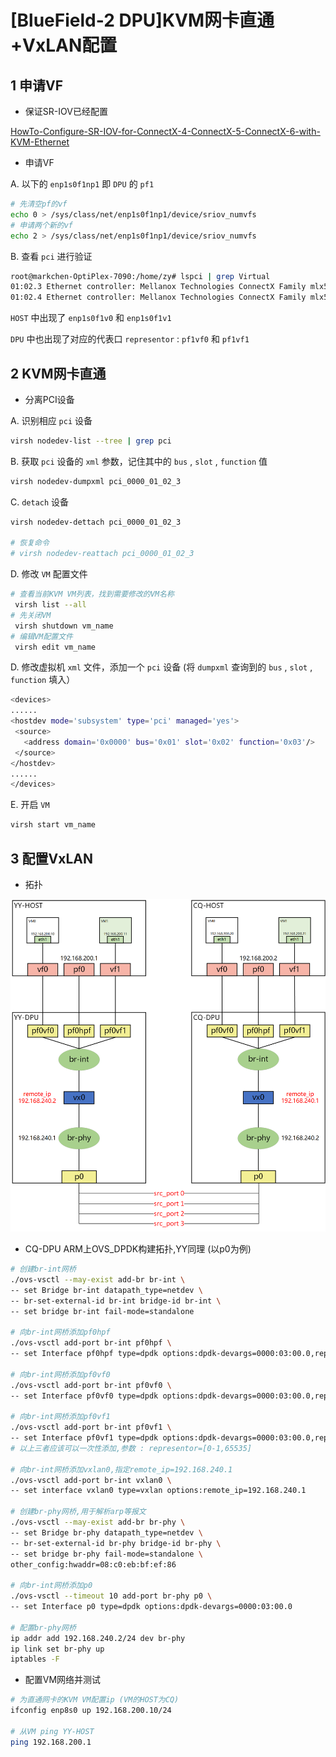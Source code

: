 # [BlueField-2 DPU]KVM网卡直通+VxLAN配置

## 1 申请VF

- 保证SR-IOV已经配置

[HowTo-Configure-SR-IOV-for-ConnectX-4-ConnectX-5-ConnectX-6-with-KVM-Ethernet](https://enterprise-support.nvidia.com/s/article/HowTo-Configure-SR-IOV-for-ConnectX-4-ConnectX-5-ConnectX-6-with-KVM-Ethernet)

- 申请VF

A. 以下的 `enp1s0f1np1` 即 `DPU` 的 `pf1`

```bash
# 先清空pf的vf
echo 0 > /sys/class/net/enp1s0f1np1/device/sriov_numvfs
# 申请两个新的vf
echo 2 > /sys/class/net/enp1s0f1np1/device/sriov_numvfs
```

B. 查看 `pci` 进行验证

```bash
root@markchen-OptiPlex-7090:/home/zy# lspci | grep Virtual
01:02.3 Ethernet controller: Mellanox Technologies ConnectX Family mlx5Gen Virtual Function (rev 01)
01:02.4 Ethernet controller: Mellanox Technologies ConnectX Family mlx5Gen Virtual Function (rev 01)
```

`HOST` 中出现了 `enp1s0f1v0` 和 `enp1s0f1v1`

`DPU` 中也出现了对应的代表口 `representor` : `pf1vf0` 和 `pf1vf1`

## 2 KVM网卡直通

- 分离PCI设备

A. 识别相应 `pci` 设备

```bash
virsh nodedev-list --tree | grep pci
```

B. 获取 `pci` 设备的 `xml` 参数，记住其中的 `bus` , `slot` , `function` 值

```bash
virsh nodedev-dumpxml pci_0000_01_02_3
```

C. `detach` 设备

```bash
virsh nodedev-dettach pci_0000_01_02_3

# 恢复命令
# virsh nodedev-reattach pci_0000_01_02_3
```

D. 修改 `VM` 配置文件

```bash
# 查看当前KVM VM列表，找到需要修改的VM名称
 virsh list --all
# 先关闭VM
 virsh shutdown vm_name
# 编辑VM配置文件
 virsh edit vm_name
```

D. 修改虚拟机 `xml` 文件，添加一个 `pci` 设备 (将 `dumpxml` 查询到的 `bus` , `slot` , `function` 填入）

```bash
<devices>
......
<hostdev mode='subsystem' type='pci' managed='yes'>
 <source>
   <address domain='0x0000' bus='0x01' slot='0x02' function='0x03'/>
 </source>
</hostdev>
......
</devices>
```

E. 开启 `VM`

```bash
virsh start vm_name
```

## 3 配置VxLAN

- 拓扑
  

![拓扑](../../image/topo.png)

- CQ-DPU ARM上OVS_DPDK构建拓扑,YY同理 (以p0为例)
  

```bash
# 创建br-int网桥
./ovs-vsctl --may-exist add-br br-int \
-- set Bridge br-int datapath_type=netdev \
-- br-set-external-id br-int bridge-id br-int \
-- set bridge br-int fail-mode=standalone 

# 向br-int网桥添加pf0hpf 
./ovs-vsctl add-port br-int pf0hpf \
-- set Interface pf0hpf type=dpdk options:dpdk-devargs=0000:03:00.0,representor=[65535]

# 向br-int网桥添加pf0vf0 
./ovs-vsctl add-port br-int pf0vf0 \
-- set Interface pf0vf0 type=dpdk options:dpdk-devargs=0000:03:00.0,representor=[0]

# 向br-int网桥添加pf0vf1 
./ovs-vsctl add-port br-int pf0vf1 \
-- set Interface pf0vf1 type=dpdk options:dpdk-devargs=0000:03:00.0,representor=[1]
# 以上三者应该可以一次性添加,参数 : representor=[0-1,65535]

# 向br-int网桥添加vxlan0,指定remote_ip=192.168.240.1
./ovs-vsctl add-port br-int vxlan0 \
-- set interface vxlan0 type=vxlan options:remote_ip=192.168.240.1

# 创建br-phy网桥,用于解析arp等报文
./ovs-vsctl --may-exist add-br br-phy \
-- set Bridge br-phy datapath_type=netdev \
-- br-set-external-id br-phy bridge-id br-phy \
-- set bridge br-phy fail-mode=standalone \
other_config:hwaddr=08:c0:eb:bf:ef:86

# 向br-int网桥添加p0
./ovs-vsctl --timeout 10 add-port br-phy p0 \
-- set Interface p0 type=dpdk options:dpdk-devargs=0000:03:00.0

# 配置br-phy网桥
ip addr add 192.168.240.2/24 dev br-phy
ip link set br-phy up
iptables -F
```

- 配置VM网络并测试
  

```bash
# 为直通网卡的KVM VM配置ip (VM的HOST为CQ)
ifconfig enp8s0 up 192.168.200.10/24

# 从VM ping YY-HOST
ping 192.168.200.1
```